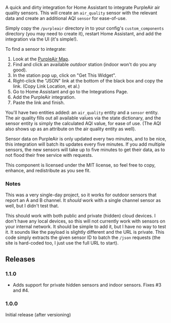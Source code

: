 A quick and dirty integration for Home Assistant to integrate PurpleAir
air quality sensors. This will create an `air_quality` sensor with the
relevant data and create an additional AQI `sensor` for ease-of-use.

Simply copy the `/purpleair` directory in to your config's
`custom_components` directory (you may need to create it), restart Home
Assistant, and add the integration via the UI (it's simple!).

To find a sensor to integrate:

1. Look at the [PurpleAir Map][1].
2. Find and click an available _outdoor_ station (indoor won't do you
   any good).
3. In the station pop up, click on "Get This Widget".
4. Right-click the "JSON" link at the bottom of the black box and copy
   the link. (Copy Link Location, et al.)
5. Go to Home Assistant and go to the Integrations Page.
6. Add the PurpleAir integration.
7. Paste the link and finish.

You'll have two entities added: an `air_quality` entity and a `sensor`
entity. The air quality fills out all available values via the state
dictionary, and the sensor entity is simply the calculated AQI value,
for ease of use. (The AQI also shows up as an attribute on the air
quality entity as well).

Sensor data on PurpleAir is only updated every two minutes, and to be
nice, this integration will batch its updates every five minutes. If you
add multiple sensors, the new sensors will take up to five minutes to
get their data, as to not flood their free service with requests.

This component is licensed under the MIT license, so feel free to copy,
enhance, and redistribute as you see fit.

### Notes
This was a very single-day project, so it works for outdoor sensors that
report an A and B channel. It _should_ work with a single channel sensor
as well, but I didn't test that.

This should work with both public and private (hidden) cloud devices. I
don't have any local devices, so this will not currently work with
sensors on your internal network. It should be simple to add it, but I
have no way to test it. It sounds like the payload is slightly different
and the URL is private. This code simply extracts the given sensor ID to
batch the `/json` requests (the site is hard-coded too, I just use the
full URL to start).

## Releases

### 1.1.0

* Adds support for private hidden sensors and indoor sensors. Fixes #3
  and #4.

### 1.0.0

Initial release (after versioning)

[1]: http://www.purpleair.com/map?mylocation
